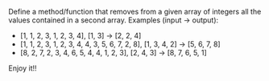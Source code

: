 Define a method/function that removes from a given array of integers all the values contained in a second array.
Examples (input -> output):

* [1, 1, 2, 3, 1, 2, 3, 4], [1, 3] -> [2, 2, 4]
* [1, 1, 2, 3, 1, 2, 3, 4, 4, 3, 5, 6, 7, 2, 8], [1, 3, 4, 2] -> [5, 6, 7, 8]
* [8, 2, 7, 2, 3, 4, 6, 5, 4, 4, 1, 2, 3], [2, 4, 3] -> [8, 7, 6, 5, 1]

Enjoy it!!
